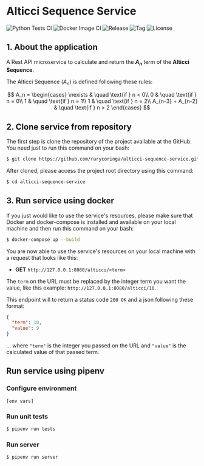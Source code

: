 # Alticci Sequence Service
![Python Tests CI](https://img.shields.io/github/workflow/status/rarycoringa/alticci-sequence-service/Python%20Tests%20CI?label=tests&logo=pytest&logoColor=white)
![Docker Image CI](https://img.shields.io/github/workflow/status/rarycoringa/alticci-sequence-service/Docker%20Image%20CI?label=docker&logo=docker&logoColor=white)
![Release](https://img.shields.io/github/v/release/rarycoringa/alticci-sequence-service?include_prereleases)
![Tag](https://img.shields.io/github/v/tag/rarycoringa/alticci-sequence-service?include_prereleases)
![License](https://img.shields.io/github/license/rarycoringa/alticci-sequence-service)

## 1. About the application

A Rest API microservice to calculate and return the **$A_n$** term of the **Alticci Sequence**.

The Alticci Sequence ($A_n$) is defined following these rules:

$$
A_n =
  \begin{cases}
    \nexists           & \quad \text{if } n < 0\\
    0                  & \quad \text{if } n = 0\\
    1                  & \quad \text{if } n = 1\\
    1                  & \quad \text{if } n = 2\\
    A_{n-3} + A_{n-2}  & \quad \text{if } n > 2
  \end{cases}
$$

## 2. Clone service from repository

The first step is clone the repository of the project available at the GitHub. You need just to run this command on your bash:

```bash
$ git clone https://github.com/rarycoringa/alticci-sequence-service.git
```

After cloned, please access the project root directory using this command:

```bash
$ cd alticci-sequence-service
```

## 3. Run service using docker

If you just would like to use the service's resources, please make sure that Docker and docker-compose is installed and available on your local machine and then run this command on your bash:

```bash
$ docker-compose up --build
```

You are now able to use the service's resources on your local machine with a request that looks like this:

- **GET** `http://127.0.0.1:8080/alticci/<term>`

The `term` on the URL must be replaced by the integer term you want the value, like this example: `http://127.0.0.1:8080/alticci/10`.

This endpoint will to return a status code `200 OK` and a json following these format:

```json
{
  "term": 10,
  "value": 9
}
```

... where `"term"` is the integer you passed on the URL and `"value"` is the calculated value of that passed term.

## Run service using pipenv

### Configure environment

```
[env vars]
```

### Run unit tests

```bash
$ pipenv run tests
```

### Run server

```bash
$ pipenv run server
```
